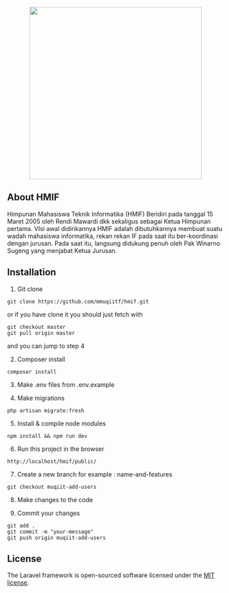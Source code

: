 <p align="center"><a href="https://laravel.com" target="_blank"><img src="https://raw.githubusercontent.com/laravel/art/master/logo-lockup/5%20SVG/2%20CMYK/1%20Full%20Color/laravel-logolockup-cmyk-red.svg" width="400"></a></p>

## About HMIF
Himpunan Mahasiswa Teknik Informatika (HMIF) Beridiri pada tanggal 15 Maret 2005 oleh Rendi Mawardi dkk sekaligus sebagai Ketua Himpunan pertama. VIsi awal didirikannya HMIF adalah dibutuhkannya membuat suatu wadah mahasiswa informatika, rekan rekan IF pada saat itu ber-koordinasi dengan jurusan. Pada saat itu, langsung didukung penuh oleh Pak Winarno Sugeng yang menjabat Ketua Jurusan.

## Installation
1. Git clone
```shell
git clone https://github.com/mmuqiitf/hmif.git
```
or if you have clone it you should just fetch with 
```shell
git checkout master
git pull origin master
```
and you can jump to step 4

2. Composer install

```shell
composer install
```

3. Make .env files from .env.example

4. Make migrations 
```shell
php artisan migrate:fresh
```

5. Install & compile node modules 
```shell
npm install && npm run dev
```

6. Run this project in the browser
```shell
http://localhost/hmif/public/
```

7. Create a new branch for example : name-and-features
```shell
git checkout muqiit-add-users
```

8. Make changes to the code

9. Commit your changes
```shell
git add .
git commit -m "your-message"
git push origin muqiit-add-users
```

## License

The Laravel framework is open-sourced software licensed under the [MIT license](https://opensource.org/licenses/MIT).
